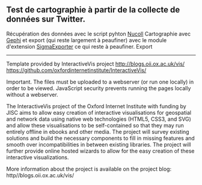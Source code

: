 ## Test de cartographie à partir de la collecte de données sur Twitter. 

Récupération des données avec le script pyhton [Nucoll](https://github.com/jdevoo/nucoll)
Cartographie avec [Gephi](https://gephi.org/) et export (qui reste largement à peaufiner) avec le module d'extension [SigmaExporter](https://github.com/oxfordinternetinstitute/gephi-plugins/tree/sigmaexporter-plugin) ce qui reste à peaufiner.
Export 

----

Template provided by InteractiveVis project
http://blogs.oii.ox.ac.uk/vis/
https://github.com/oxfordinternetinstitute/InteractiveVis/

Important. The files must be uploaded to a webserver (or run one locally) in order to be viewed. JavaScript security prevents running the pages locally without a webserver.

The InteractiveVis project of the Oxford Internet Institute with funding by JISC aims to allow easy creation of interactive visualisations for geospatial and network data using native web technologies (HTML5, CSS3, and SVG) and allow these visualisations to be self-contained so that they may run entirely offline in ebooks and other media. The project will survey existing solutions and build the necessary components to fill in missing features and smooth over incompatibilities in between existing libraries. The project will further provide online hosted wizards to allow for the easy creation of these interactive visualizations.

More information about the project is available on the project blog:
http//blogs.oii.ox.ac.uk/vis/

